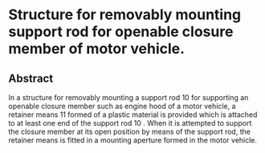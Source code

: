 # Structure for removably mounting support rod for openable closure member of motor vehicle.

## Abstract
In a structure for removably mounting a support rod 10 for supporting an openable closure member such as engine hood of a motor vehicle, a retainer means 11 formed of a plastic material is provided which is attached to at least one end of the support rod 10 . When it is attempted to support the closure member at its open position by means of the support rod, the retainer means is fitted in a mounting aperture formed in the motor vehicle.